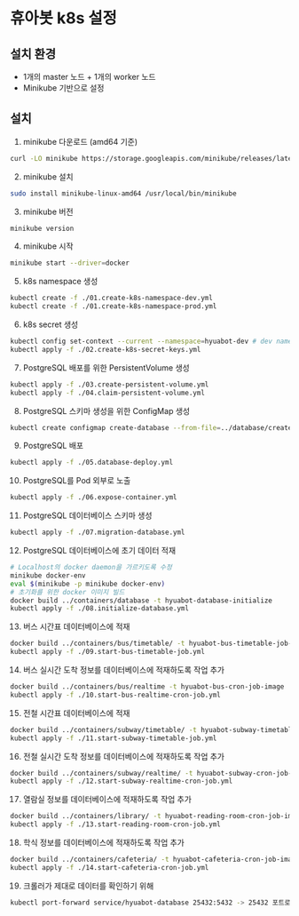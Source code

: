 # 휴아봇 k8s 설정

## 설치 환경
* 1개의 master 노드 + 1개의 worker 노드
* Minikube 기반으로 설정

## 설치
1. minikube 다운로드 (amd64 기준)
```bash
curl -LO minikube https://storage.googleapis.com/minikube/releases/latest/minikube-linux-amd64
```

2. minikube 설치
```bash
sudo install minikube-linux-amd64 /usr/local/bin/minikube
```

3. minikube 버전
```bash
minikube version
```

4. minikube 시작
```bash
minikube start --driver=docker
```

5. k8s namespace 생성
```bash
kubectl create -f ./01.create-k8s-namespace-dev.yml
kubectl create -f ./01.create-k8s-namespace-prod.yml
```

6. k8s secret 생성
```bash
kubectl config set-context --current --namespace=hyuabot-dev # dev namespace로 설정
kubectl apply -f ./02.create-k8s-secret-keys.yml
```

7. PostgreSQL 배포를 위한 PersistentVolume 생성
```bash
kubectl apply -f ./03.create-persistent-volume.yml
kubectl apply -f ./04.claim-persistent-volume.yml
```

8. PostgreSQL 스키마 생성을 위한 ConfigMap 생성
```bash
kubectl create configmap create-database --from-file=../database/create_database.sql
```

9. PostgreSQL 배포
```bash
kubectl apply -f ./05.database-deploy.yml
```

10. PostgreSQL를 Pod 외부로 노출
```bash
kubectl apply -f ./06.expose-container.yml
```

11. PostgreSQL 데이터베이스 스키마 생성
```bash
kubectl apply -f ./07.migration-database.yml
```

12. PostgreSQL 데이터베이스에 초기 데이터 적재
```bash
# Localhost의 docker daemon을 가르키도록 수정
minikube docker-env
eval $(minikube -p minikube docker-env)
# 초기화를 위한 docker 이미지 빌드
docker build ../containers/database -t hyuabot-database-initialize
kubectl apply -f ./08.initialize-database.yml
```

13. 버스 시간표 데이터베이스에 적재
```bash
docker build ../containers/bus/timetable/ -t hyuabot-bus-timetable-job-image
kubectl apply -f ./09.start-bus-timetable-job.yml
```

14. 버스 실시간 도착 정보를 데이터베이스에 적재하도록 작업 추가
```bash
docker build ../containers/bus/realtime -t hyuabot-bus-cron-job-image
kubectl apply -f ./10.start-bus-realtime-cron-job.yml
```

15. 전철 시간표 데이터베이스에 적재
```bash
docker build ../containers/subway/timetable/ -t hyuabot-subway-timetable-job-image
kubectl apply -f ./11.start-subway-timetable-job.yml
```

16. 전철 실시간 도착 정보를 데이터베이스에 적재하도록 작업 추가
```bash
docker build ../containers/subway/realtime/ -t hyuabot-subway-cron-job-image
kubectl apply -f ./12.start-subway-realtime-cron-job.yml
```

17. 열람실 정보를 데이터베이스에 적재하도록 작업 추가
```bash
docker build ../containers/library/ -t hyuabot-reading-room-cron-job-image
kubectl apply -f ./13.start-reading-room-cron-job.yml
```

18. 학식 정보를 데이터베이스에 적재하도록 작업 추가
```bash
docker build ../containers/cafeteria/ -t hyuabot-cafeteria-cron-job-image
kubectl apply -f ./14.start-cafeteria-cron-job.yml
```

19. 크롤러가 제대로 데이터를 확인하기 위해
```bash
kubectl port-forward service/hyuabot-database 25432:5432 -> 25432 포트로 데이터베이스 접속 가능
```